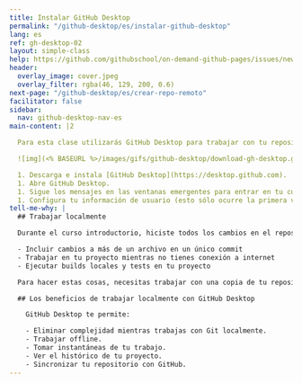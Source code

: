 ```yaml
---
title: Instalar GitHub Desktop
permalink: "/github-desktop/es/instalar-github-desktop"
lang: es
ref: gh-desktop-02
layout: simple-class
help: https://github.com/githubschool/on-demand-github-pages/issues/new?title=I%20need%20help&body=Describe%20what%20you%20need%20help%20with%20here.&labels=Help%20Wanted
header:
  overlay_image: cover.jpeg
  overlay_filter: rgba(46, 129, 200, 0.6)
next-page: "/github-desktop/es/crear-repo-remoto"
facilitator: false
sidebar:
  nav: github-desktop-nav-es
main-content: |2

  Para esta clase utilizarás GitHub Desktop para trabajar con tu repositorio GitHub.

  ![img](<% BASEURL %>/images/gifs/github-desktop/download-gh-desktop.gif)

  1. Descarga e instala [GitHub Desktop](https://desktop.github.com).
  1. Abre GitHub Desktop.
  1. Sigue los mensajes en las ventanas emergentes para entrar en tu cuenta.
  1. Configura tu información de usuario (esto sólo ocurre la primera vez que ejecutas el programa).
tell-me-why: |
  ## Trabajar localmente

  Durante el curso introductorio, hiciste todos los cambios en el repositorio de la clase directamente en GitHub.com. Hacer los cambios en la interfaz web funciona bien, pero en algún momento necesitarás hacer cambios más complejos o trabajar en tu proyecto de maneras que no son posibles a través de la interfaz web. Por ejemplo, podrías querer:

  - Incluir cambios a más de un archivo en un único commit
  - Trabajar en tu proyecto mientras no tienes conexión a internet
  - Ejecutar builds locales y tests en tu proyecto

  Para hacer estas cosas, necesitas trabajar con una copia de tu repositorio localmente, en tu ordenador.

  ## Los beneficios de trabajar localmente con GitHub Desktop

    GitHub Desktop te permite:

    - Eliminar complejidad mientras trabajas con Git localmente.
    - Trabajar offline.
    - Tomar instantáneas de tu trabajo.
    - Ver el histórico de tu proyecto.
    - Sincronizar tu repositorio con GitHub.
---
```


